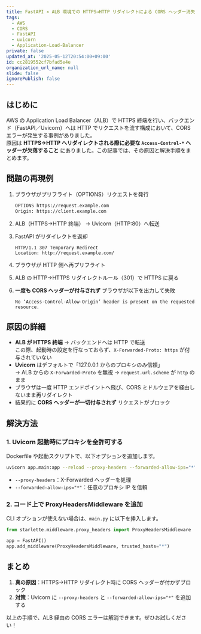 ```yaml
---
title: FastAPI × ALB 環境での HTTPS→HTTP リダイレクトによる CORS ヘッダー消失問題の原因と解決
tags:
  - AWS
  - CORS
  - FastAPI
  - uvicorn
  - Application-Load-Balancer
private: false
updated_at: '2025-05-12T20:54:00+09:00'
id: cc2819552cf7bfad5e4e
organization_url_name: null
slide: false
ignorePublish: false
---
```


## はじめに
AWS の Application Load Balancer（ALB）で HTTPS 終端を行い、バックエンド（FastAPI／Uvicorn）へは HTTP でリクエストを流す構成において、CORS エラーが発生する事例がありました。  
原因は **HTTPS→HTTP へリダイレクトされる際に必要な `Access-Control-*` ヘッダーが欠落すること** にありました。この記事では、その原因と解決手順をまとめます。

## 問題の再現例

1. ブラウザがプリフライト（OPTIONS）リクエストを発行  
   ```bash
   OPTIONS https://request.example.com
   Origin: https://client.example.com
   ```

2. ALB（HTTPS→HTTP 終端） → Uvicorn（HTTP:80）へ転送

3. FastAPI がリダイレクトを返却  
   ```http
   HTTP/1.1 307 Temporary Redirect
   Location: http://request.example.com/
   ```

4. ブラウザが HTTP 側へ再プリフライト  

5. ALB の HTTP→HTTPS リダイレクトルール（301）で HTTPS に戻る

6. **一度も CORS ヘッダーが付与されず** ブラウザが以下を出力して失敗
   ```
   No ‘Access-Control-Allow-Origin’ header is present on the requested resource.
   ```  

## 原因の詳細

- **ALB が HTTPS 終端** → バックエンドへは HTTP で転送  
  この際、起動時の設定を行なっておらず、`X-Forwarded-Proto: https` が付与されていない
- **Uvicorn** はデフォルトで「127.0.0.1 からのプロキシのみ信頼」  
  → ALB からの `X-Forwarded-Proto` を無視 → `request.url.scheme` が `http` のまま  
- ブラウザは一度 HTTP エンドポイントへ飛び、CORS ミドルウェアを経由しないまま再リダイレクト  
- 結果的に **CORS ヘッダーが一切付与されず** リクエストがブロック

## 解決方法

### 1. Uvicorn 起動時にプロキシを全許可する

Dockerfile や起動スクリプトで、以下オプションを追加します。

```bash
uvicorn app.main:app --reload --proxy-headers --forwarded-allow-ips="*"
```

- `--proxy-headers`：X-Forwarded ヘッダーを処理  
- `--forwarded-allow-ips="*"`：任意のプロキシ IP を信頼

### 2. コード上で ProxyHeadersMiddleware を追加

CLI オプションが使えない場合は、`main.py` に以下を挿入します。

```python
from starlette.middleware.proxy_headers import ProxyHeadersMiddleware

app = FastAPI()
app.add_middleware(ProxyHeadersMiddleware, trusted_hosts="*")
```

## まとめ

1. **真の原因**：HTTPS→HTTP リダイレクト時に CORS ヘッダーが付かずブロック  
2. **対策**：Uvicorn に `--proxy-headers` と `--forwarded-allow-ips="*"` を追加する

以上の手順で、ALB 経由の CORS エラーは解消できます。ぜひお試しください！
